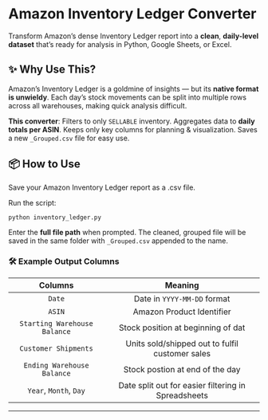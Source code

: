 # Amazon Inventory Ledger Converter

Transform Amazon’s dense Inventory Ledger report into a **clean**, **daily-level dataset** that’s ready for analysis in Python, Google Sheets, or Excel.

## ✨ Why Use This?
Amazon’s Inventory Ledger is a goldmine of insights — but its **native format is unwieldy**.
Each day’s stock movements can be split into multiple rows across all warehouses, making quick analysis difficult.

**This converter**:
Filters to only `SELLABLE` inventory.
Aggregates data to **daily totals per ASIN**.
Keeps only key columns for planning & visualization.
Saves a new `_Grouped.csv` file for easy use.

## 📦 How to Use
Save your Amazon Inventory Ledger report as a .csv file.

Run the script:
```
python inventory_ledger.py
```

Enter the **full file path** when prompted.
The cleaned, grouped file will be saved in the same folder with `_Grouped.csv` appended to the name.

### 🛠 Example Output Columns
|Columns|Meaning|
|:---:|:---:|
|`Date`|Date in `YYYY-MM-DD` format|
|`ASIN`|Amazon Product Identifier|
|`Starting Warehouse Balance`|Stock position at beginning of dat|
|`Customer Shipments`|Units sold/shipped out to fulfil customer sales|
|`Ending Warehouse Balance`|Stock postion at end of the day|
|`Year`, `Month`, `Day`|Date split out for easier filtering in Spreadsheets|

---
